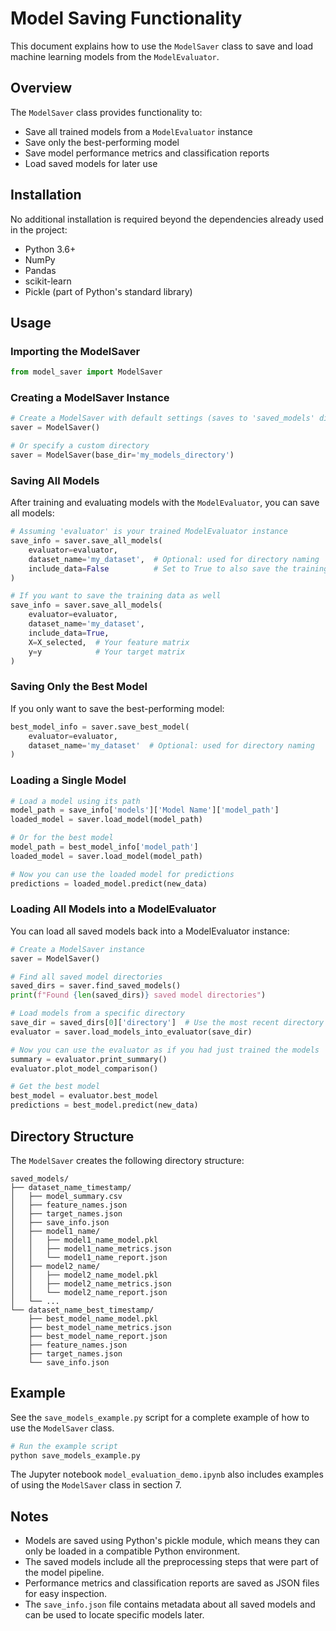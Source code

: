 # Model Saving Functionality

This document explains how to use the `ModelSaver` class to save and load machine learning models from the `ModelEvaluator`.

## Overview

The `ModelSaver` class provides functionality to:

- Save all trained models from a `ModelEvaluator` instance
- Save only the best-performing model
- Save model performance metrics and classification reports
- Load saved models for later use

## Installation

No additional installation is required beyond the dependencies already used in the project:
- Python 3.6+
- NumPy
- Pandas
- scikit-learn
- Pickle (part of Python's standard library)

## Usage

### Importing the ModelSaver

```python
from model_saver import ModelSaver
```

### Creating a ModelSaver Instance

```python
# Create a ModelSaver with default settings (saves to 'saved_models' directory)
saver = ModelSaver()

# Or specify a custom directory
saver = ModelSaver(base_dir='my_models_directory')
```

### Saving All Models

After training and evaluating models with the `ModelEvaluator`, you can save all models:

```python
# Assuming 'evaluator' is your trained ModelEvaluator instance
save_info = saver.save_all_models(
    evaluator=evaluator,
    dataset_name='my_dataset',  # Optional: used for directory naming
    include_data=False          # Set to True to also save the training data
)

# If you want to save the training data as well
save_info = saver.save_all_models(
    evaluator=evaluator,
    dataset_name='my_dataset',
    include_data=True,
    X=X_selected,  # Your feature matrix
    y=y            # Your target matrix
)
```

### Saving Only the Best Model

If you only want to save the best-performing model:

```python
best_model_info = saver.save_best_model(
    evaluator=evaluator,
    dataset_name='my_dataset'  # Optional: used for directory naming
)
```

### Loading a Single Model

```python
# Load a model using its path
model_path = save_info['models']['Model Name']['model_path']
loaded_model = saver.load_model(model_path)

# Or for the best model
model_path = best_model_info['model_path']
loaded_model = saver.load_model(model_path)

# Now you can use the loaded model for predictions
predictions = loaded_model.predict(new_data)
```

### Loading All Models into a ModelEvaluator

You can load all saved models back into a ModelEvaluator instance:

```python
# Create a ModelSaver instance
saver = ModelSaver()

# Find all saved model directories
saved_dirs = saver.find_saved_models()
print(f"Found {len(saved_dirs)} saved model directories")

# Load models from a specific directory
save_dir = saved_dirs[0]['directory']  # Use the most recent directory
evaluator = saver.load_models_into_evaluator(save_dir)

# Now you can use the evaluator as if you had just trained the models
summary = evaluator.print_summary()
evaluator.plot_model_comparison()

# Get the best model
best_model = evaluator.best_model
predictions = best_model.predict(new_data)
```

## Directory Structure

The `ModelSaver` creates the following directory structure:

```
saved_models/
├── dataset_name_timestamp/
│   ├── model_summary.csv
│   ├── feature_names.json
│   ├── target_names.json
│   ├── save_info.json
│   ├── model1_name/
│   │   ├── model1_name_model.pkl
│   │   ├── model1_name_metrics.json
│   │   └── model1_name_report.json
│   ├── model2_name/
│   │   ├── model2_name_model.pkl
│   │   ├── model2_name_metrics.json
│   │   └── model2_name_report.json
│   └── ...
└── dataset_name_best_timestamp/
    ├── best_model_name_model.pkl
    ├── best_model_name_metrics.json
    ├── best_model_name_report.json
    ├── feature_names.json
    ├── target_names.json
    └── save_info.json
```

## Example

See the `save_models_example.py` script for a complete example of how to use the `ModelSaver` class.

```python
# Run the example script
python save_models_example.py
```

The Jupyter notebook `model_evaluation_demo.ipynb` also includes examples of using the `ModelSaver` class in section 7.

## Notes

- Models are saved using Python's pickle module, which means they can only be loaded in a compatible Python environment.
- The saved models include all the preprocessing steps that were part of the model pipeline.
- Performance metrics and classification reports are saved as JSON files for easy inspection.
- The `save_info.json` file contains metadata about all saved models and can be used to locate specific models later.
